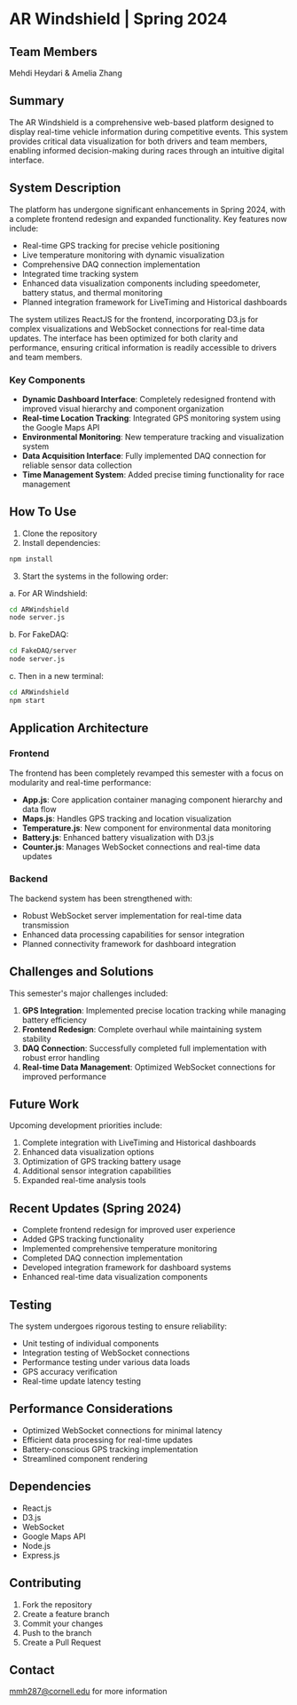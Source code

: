 # AR Windshield | Spring 2024

## Team Members
Mehdi Heydari & Amelia Zhang

## Summary
The AR Windshield is a comprehensive web-based platform designed to display real-time vehicle information during competitive events. This system provides critical data visualization for both drivers and team members, enabling informed decision-making during races through an intuitive digital interface.

## System Description
The platform has undergone significant enhancements in Spring 2024, with a complete frontend redesign and expanded functionality. Key features now include:

- Real-time GPS tracking for precise vehicle positioning
- Live temperature monitoring with dynamic visualization
- Comprehensive DAQ connection implementation
- Integrated time tracking system
- Enhanced data visualization components including speedometer, battery status, and thermal monitoring
- Planned integration framework for LiveTiming and Historical dashboards

The system utilizes ReactJS for the frontend, incorporating D3.js for complex visualizations and WebSocket connections for real-time data updates. The interface has been optimized for both clarity and performance, ensuring critical information is readily accessible to drivers and team members.

### Key Components
- **Dynamic Dashboard Interface**: Completely redesigned frontend with improved visual hierarchy and component organization
- **Real-time Location Tracking**: Integrated GPS monitoring system using the Google Maps API
- **Environmental Monitoring**: New temperature tracking and visualization system
- **Data Acquisition Interface**: Fully implemented DAQ connection for reliable sensor data collection
- **Time Management System**: Added precise timing functionality for race management

## How To Use
1. Clone the repository
2. Install dependencies:
```bash
npm install
```
3. Start the systems in the following order:

a. For AR Windshield:
```bash
cd ARWindshield
node server.js
```

b. For FakeDAQ:
```bash
cd FakeDAQ/server
node server.js
```

c. Then in a new terminal:
```bash
cd ARWindshield
npm start
```

## Application Architecture

### Frontend
The frontend has been completely revamped this semester with a focus on modularity and real-time performance:

- **App.js**: Core application container managing component hierarchy and data flow
- **Maps.js**: Handles GPS tracking and location visualization
- **Temperature.js**: New component for environmental data monitoring
- **Battery.js**: Enhanced battery visualization with D3.js
- **Counter.js**: Manages WebSocket connections and real-time data updates

### Backend
The backend system has been strengthened with:

- Robust WebSocket server implementation for real-time data transmission
- Enhanced data processing capabilities for sensor integration
- Planned connectivity framework for dashboard integration

## Challenges and Solutions
This semester's major challenges included:

1. **GPS Integration**: Implemented precise location tracking while managing battery efficiency
2. **Frontend Redesign**: Complete overhaul while maintaining system stability
3. **DAQ Connection**: Successfully completed full implementation with robust error handling
4. **Real-time Data Management**: Optimized WebSocket connections for improved performance

## Future Work
Upcoming development priorities include:

1. Complete integration with LiveTiming and Historical dashboards
2. Enhanced data visualization options
3. Optimization of GPS tracking battery usage
4. Additional sensor integration capabilities
5. Expanded real-time analysis tools

## Recent Updates (Spring 2024)
- Complete frontend redesign for improved user experience
- Added GPS tracking functionality
- Implemented comprehensive temperature monitoring
- Completed DAQ connection implementation
- Developed integration framework for dashboard systems
- Enhanced real-time data visualization components

## Testing
The system undergoes rigorous testing to ensure reliability:
- Unit testing of individual components
- Integration testing of WebSocket connections
- Performance testing under various data loads
- GPS accuracy verification
- Real-time update latency testing

## Performance Considerations
- Optimized WebSocket connections for minimal latency
- Efficient data processing for real-time updates
- Battery-conscious GPS tracking implementation
- Streamlined component rendering

## Dependencies
- React.js
- D3.js
- WebSocket
- Google Maps API
- Node.js
- Express.js

## Contributing
1. Fork the repository
2. Create a feature branch
3. Commit your changes
4. Push to the branch
5. Create a Pull Request

## Contact
mmh287@cornell.edu for more information
